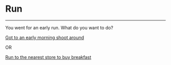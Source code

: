 # Run
---
You went for an early run. What do you want to do?

[Got to an early morning shoot around](basketball-court-early.md)

OR

[Run to the nearest store to buy breakfast](tesla.)